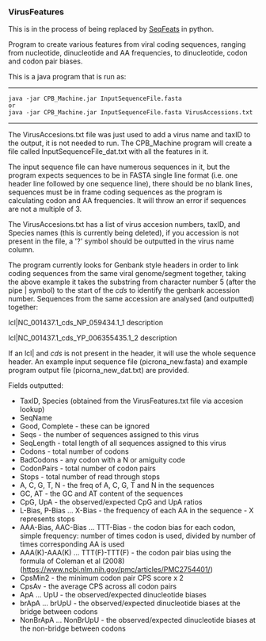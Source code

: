 ### VirusFeatures

This is in the process of being replaced by [SeqFeats](https://github.com/rjorton/SeqFeats) in python.

Program to create various features from viral coding sequences, ranging from nucleotide, dinucleotide and AA frequencies, to dinucleotide, codon and codon pair biases.

This is a java program that is run as:

---
    java -jar CPB_Machine.jar InputSequenceFile.fasta
    or
    java -jar CPB_Machine.jar InputSequenceFile.fasta VirusAccessions.txt
---

The VirusAccesions.txt file was just used to add a virus name and taxID to the output, it is not needed to run. The CPB_Machine program will create a file called InputSequenceFile_dat.txt with all the features in it.

The input sequence file can have numerous sequences in it, but the program expects sequences to be in FASTA single line format (i.e. one header line followed by one sequence line), there should be no blank lines, sequences must be in frame coding sequences as the program is calculating codon and AA frequencies. It will throw an error if sequences are not a multiple of 3.

The VirusAccesions.txt has a list of virus accesion numbers, taxID, and Species names (this is currently being deleted), if you accession is not present in the file, a '?' symbol should be outputted in the virus name column.

The program currently looks for Genbank style headers in order to link coding sequences from the same viral genome/segment together, taking the above example it takes the substring from character number 5 (after the pipe | symbol) to the start of the _cds_ to identify the genbank accession number. Sequences from the same accession are analysed (and outputted) together:

lcl|NC_001437.1_cds_NP_059434.1_1 description

lcl|NC_001437.1_cds_YP_006355435.1_2 description

If an lcl| and _cds_ is not present in the header, it will use the whole sequence header. An example input sequence file (picrona_new.fasta) and example program output file (picorna_new_dat.txt) are provided.

Fields outputted:

* TaxID, Species (obtained from the VirusFeatures.txt file via accesion lookup)
* SeqName
* Good, Complete - these can be ignored
* Seqs - the number of sequences assigned to this virus
* SeqLength - total length of all sequences assigned to this virus
* Codons - total number of codons
* BadCodons - any codon with a N or amiguity code
* CodonPairs - total number of codon pairs
* Stops - total number of read through stops
* A, C, G, T, N - the freq of A, C, G, T and N in the sequences
* GC, AT - the GC and AT content of the sequences
* CpG, UpA - the observed/expected CpG and UpA ratios
* L-Bias, P-Bias ... X-Bias - the frequency of each AA in the sequence - X represents stops
* AAA-Bias, AAC-Bias ... TTT-Bias - the codon bias for each codon, simple frequency: number of times codon is used, divided by number of times corresponding AA is used
* AAA(K)-AAA(K) ... TTT(F)-TTT(F) - the codon pair bias using the formula of Coleman et al (2008) (https://www.ncbi.nlm.nih.gov/pmc/articles/PMC2754401/) 
* CpsMin2 - the minimum codon pair CPS score x 2
* CpsAv - the average CPS across all codon pairs
* ApA ... UpU - the observed/expected dinucleotide biases
* brApA ... brUpU - the observed/expected dinucleotide biases at the bridge between codons
* NonBrApA ... NonBrUpU - the observed/expected dinucleotide biases at the non-bridge between codons



